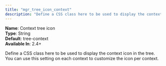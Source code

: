 ```yaml
---
title: "mgr_tree_icon_context"
description: "Define a CSS class here to be used to display the context icon in the tree"
---
```


**Name**: Context tree icon  
**Type**: String  
**Default**: tree-context  
**Available In**: 2.4+

Define a CSS class here to be used to display the context icon in the tree. You can use this setting on each context to customize the icon per context.